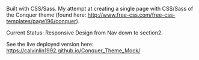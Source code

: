 Built with CSS/Sass. My attempt at creating a single page with CSS/Sass of the Conquer theme (found here: http://www.free-css.com/free-css-templates/page196/conquer).

Current Status: Responsive Design from Nav down to section2.

See the live deployed version here: 
https://calvinlin1992.github.io/Conquer_Theme_Mock/ 